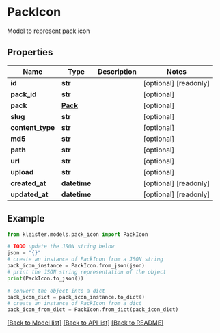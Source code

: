 # PackIcon

Model to represent pack icon

## Properties

Name | Type | Description | Notes
------------ | ------------- | ------------- | -------------
**id** | **str** |  | [optional] [readonly] 
**pack_id** | **str** |  | [optional] 
**pack** | [**Pack**](Pack.md) |  | [optional] 
**slug** | **str** |  | [optional] 
**content_type** | **str** |  | [optional] 
**md5** | **str** |  | [optional] 
**path** | **str** |  | [optional] 
**url** | **str** |  | [optional] 
**upload** | **str** |  | [optional] 
**created_at** | **datetime** |  | [optional] [readonly] 
**updated_at** | **datetime** |  | [optional] [readonly] 

## Example

```python
from kleister.models.pack_icon import PackIcon

# TODO update the JSON string below
json = "{}"
# create an instance of PackIcon from a JSON string
pack_icon_instance = PackIcon.from_json(json)
# print the JSON string representation of the object
print(PackIcon.to_json())

# convert the object into a dict
pack_icon_dict = pack_icon_instance.to_dict()
# create an instance of PackIcon from a dict
pack_icon_from_dict = PackIcon.from_dict(pack_icon_dict)
```
[[Back to Model list]](../README.md#documentation-for-models) [[Back to API list]](../README.md#documentation-for-api-endpoints) [[Back to README]](../README.md)



